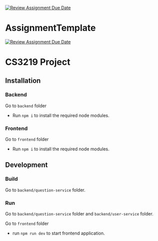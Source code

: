 [![Review Assignment Due Date](https://classroom.github.com/assets/deadline-readme-button-24ddc0f5d75046c5622901739e7c5dd533143b0c8e959d652212380cedb1ea36.svg)](https://classroom.github.com/a/6BOvYMwN)
# AssignmentTemplate

[![Review Assignment Due Date](https://classroom.github.com/assets/deadline-readme-button-24ddc0f5d75046c5622901739e7c5dd533143b0c8e959d652212380cedb1ea36.svg)](https://classroom.github.com/a/6BOvYMwN)

# CS3219 Project

## Installation

### Backend

Go to `backend` folder

- Run `npm i` to install the required node modules.

### Frontend

Go to `frontend` folder

- Run `npm i` to install the required node modules.

## Development

### Build

Go to `backend/question-service` folder.

### Run

Go to `backend/question-service` folder and `backend/user-service` folder.

Go to `frontend` folder

- run `npm run dev` to start frontend application.